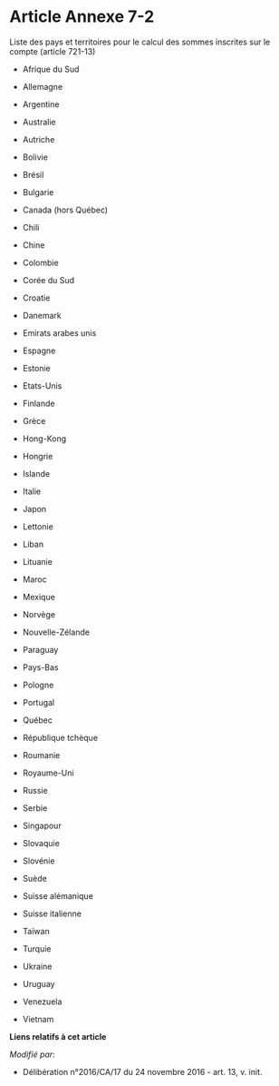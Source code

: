# Article Annexe 7-2

Liste des pays et territoires pour le calcul des sommes inscrites sur le compte (article 721-13)

- Afrique du Sud

- Allemagne

- Argentine

- Australie

- Autriche

- Bolivie

- Brésil

- Bulgarie

- Canada (hors Québec)

- Chili

- Chine

- Colombie

- Corée du Sud

- Croatie

- Danemark

- Emirats arabes unis

- Espagne

- Estonie

- Etats-Unis

- Finlande

- Grèce

- Hong-Kong

- Hongrie

- Islande

- Italie

- Japon

- Lettonie

- Liban

- Lituanie

- Maroc

- Mexique

- Norvège

- Nouvelle-Zélande

- Paraguay

- Pays-Bas

- Pologne

- Portugal

- Québec

- République tchèque

- Roumanie

- Royaume-Uni

- Russie

- Serbie

- Singapour

- Slovaquie

- Slovénie

- Suède

- Suisse alémanique

- Suisse italienne

- Taïwan

- Turquie

- Ukraine

- Uruguay

- Venezuela

- Vietnam

**Liens relatifs à cet article**

_Modifié par_:

  - Délibération n°2016/CA/17 du 24 novembre 2016 - art. 13, v. init.
